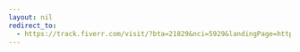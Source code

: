 ```yaml
---
layout: nil
redirect_to:
  - https://track.fiverr.com/visit/?bta=21829&nci=5929&landingPage=https%3A%2F%2Fwww.fiverr.com%2Fstores%2Ftwitch
---
```

